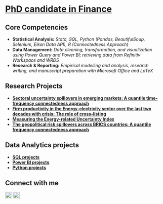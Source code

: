 # <a href="https://sites.google.com/view/tamdang">PhD candidate in Finance</a>

## Core Competencies
- **Statistical Analysis:** _Stata, SQL, Python (Pandas, BeautifulSoup, Selenium, Eikon Data API), R (Connectedness 
Approach)_								       		
- **Data Management:** _Data cleaning, transformation, and visualization using Power Query and Power BI; 
retrieving data from Refinitiv Workspace and WRDS_
- **Research & Reporting:** _Empirical modelling and analysis, research writing, and manuscript preparation with Microsoft Office 
and LaTeX_



## Research Projects
- [**Sectoral uncertainty spillovers in emerging markets: A quantile time-frequency connectedness approach**](https://github.com/tamdang100/research1)
- [
**Firm productivity in the Energy-electricity sector over the last two decades with crisis: The role of cross-listing**](https://github.com/tamdang100/research2)
- [**Measuring the Energy-related Uncertainty Index**](https://github.com/tamdang100/research3)
- [**The geopolitical risk spillovers across BRICS countries: A quantile frequency connectedness approach**](https://github.com/tamdang100/research4)

## Data Analytics projects
- [**SQL projects**](https://www.youtube.com/watch?v=a83ASGn_V_s)
- [**Power BI projects**](https://www.youtube.com/watch?v=a83ASGn_V_s)
- [**Python projects**](https://www.youtube.com/watch?v=a83ASGn_V_s)

<h2> Connect with me</h2>

[<img align="left" alt="JoshMadakor | LinkedIn" width="22px" src="https://cdn.jsdelivr.net/npm/simple-icons@v3/icons/linkedin.svg" />][linkedin]
[<img align="left" alt="JoshMadakor | Instagram" width="22px" src="https://cdn.jsdelivr.net/npm/simple-icons@3.13.0/icons/googlescholar.svg" />][scholar]


[scholar]: https://scholar.google.com/citations?user=THEA4PcAAAAJ&hl=en
[linkedin]: https://www.linkedin.com/in/tam-dang-572724134/

<!--
**joshmadakor1/joshmadakor1** is a ✨ _special_ ✨ repository because its `README.md` (this file) appears on your GitHub profile.

Here are some ideas to get you started:

- 🔭 I’m currently working on ...
- 🌱 I’m currently learning ...
- 👯 I’m looking to collaborate on ...
- 🤔 I’m looking for help with ...
- 💬 Ask me about ...
- 📫 How to reach me: ...
- 😄 Pronouns: ...
- ⚡ Fun fact: ...
-->
